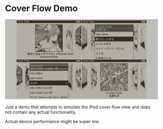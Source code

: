 # Cover Flow Demo
 
![screenshot](https://github.com/Antonoko/pd-cover-flow/blob/main/__asset__/thumbnail.png)

Just a demo that attempts to simulate the iPod cover flow view and does not contain any actual functionality.

Actual device performance might be super low.